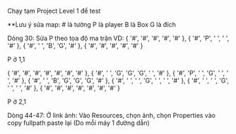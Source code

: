 Chạy tạm Project Level 1 để test


**Lưu ý sửa map:
    # là tường
    P là player
    B là Box
    G là đích

Dòng 30: Sửa P theo tọa độ ma trận VD:
{ '#', '#', '#', '#', '#' },
{ '#', 'P', ' ', ' ', '#' },
{ '#', ' ', 'B', 'G', '#' },
{ '#', '#', '#', '#', '#' }

P ở 1,1

{ '#', '#', '#', '#', '#', '#', '#' },
{ '#', ' ', 'G', 'G', 'G', ' ', '#' },
{ '#', 'P', ' ', 'G', ' ', ' ', '#' },
{ '#', ' ', 'B', 'G', 'G', 'G', '#' },
{ '#', ' ', ' ', 'G', ' ', ' ', '#' },
{ '#', ' ', ' ', 'G', ' ', ' ', '#' },
{ '#', '#', '#', '#', '#', '#', '#' }

P ở 2,1


Dòng 44-47:
Ở link ảnh:
Vào Resources, chọn ảnh, chọn Properties vào copy fullpath paste lại (Do mỗi máy 1 đường dẫn)
